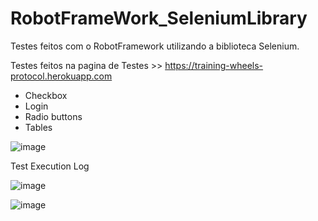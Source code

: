 # RobotFrameWork_SeleniumLibrary
Testes feitos com o RobotFramework utilizando a biblioteca Selenium.

Testes feitos na pagina de Testes >> https://training-wheels-protocol.herokuapp.com
- Checkbox
- Login
- Radio buttons
- Tables

![image](https://user-images.githubusercontent.com/93064024/176790009-456ce95e-065f-4414-be29-f037e030ee76.png)




Test Execution Log

![image](https://user-images.githubusercontent.com/93064024/176790637-424047a9-54ee-42d3-be13-701c6cd6c93d.png)





![image](https://user-images.githubusercontent.com/93064024/176790854-618f02d3-ad2e-4aef-b122-5a973030900a.png)
